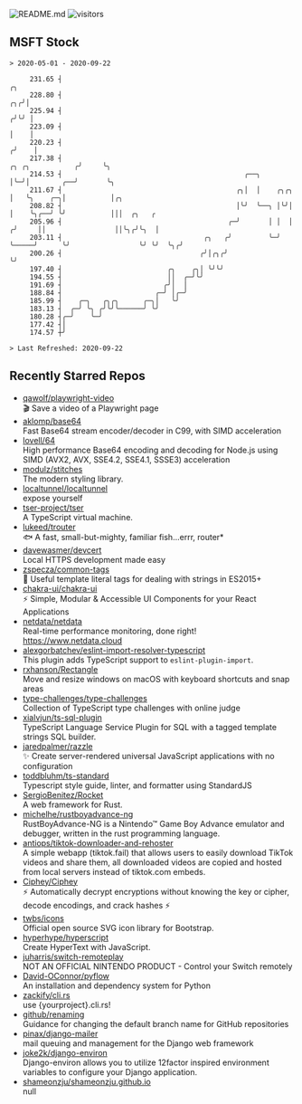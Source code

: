 ![README.md](https://github.com/Gerhut/Gerhut/workflows/README.md/badge.svg)
![visitors](https://visitors.vercel.app/Gerhut/Gerhut?token=8cf69d1f6813d272ef062726b6070c9be4ff72038cfe5a7ded7384a8da65d866)

## MSFT Stock

```
> 2020-05-01 - 2020-09-22

     231.65 ┤                                                                                     ╭╮             
     228.80 ┤                                                                                  ╭╮╭╯│             
     225.94 ┤                                                                                 ╭╯╰╯ │             
     223.09 ┤                                                                                 │    │             
     220.23 ┤                                                                                ╭╯    │             
     217.38 ┤                                                               ╭╮ ╭╮           ╭╯     ╰╮            
     214.53 ┤                                             ╭──╮              │╰─╯│        ╭──╯       ╰╮           
     211.67 ┤                                           ╭╮│  │    ╭╮╭╮      │   ╰╮    ╭─╮│           │╭╮         
     208.82 ┤                                           │╰╯  ╰──╮ │╰╯│      │    ╰╮╭──╯ ╰╯           │││  ╭╮   ╭ 
     205.96 ┤                                         ╭─╯       │ │  │     ╭╯     ││                 ││╰╮╭╯╰╮  │ 
     203.11 ┤                                   ╭╮   ╭╯         ╰─╯  ╰─────╯      ╰╯                 ╰╯ ╰╯  ╰╮╭╯ 
     200.26 ┤                                  ╭╯│╭╮╭╯                                                       ╰╯  
     197.40 ┤                          ╭╮    ╭╮│ ╰╯╰╯                                                            
     194.55 ┤                          ││  ╭─╯╰╯                                                                 
     191.69 ┤                         ╭╯│  │                                                                     
     188.84 ┤                       ╭─╯ │╭─╯                                                                     
     185.99 ┤    ╭─╮   ╭╮╭╮      ╭─╮│   ╰╯                                                                       
     183.13 ┤  ╭─╯ ╰╮ ╭╯╰╯╰──────╯ ╰╯                                                                            
     180.28 ┤╭─╯    ╰─╯                                                                                          
     177.42 ┤│                                                                                                   
     174.57 ┼╯                                                                                                   

> Last Refreshed: 2020-09-22
```

## Recently Starred Repos

- [qawolf/playwright-video](https://github.com/qawolf/playwright-video)  
  🎬 Save a video of a Playwright page
- [aklomp/base64](https://github.com/aklomp/base64)  
  Fast Base64 stream encoder/decoder in C99, with SIMD acceleration
- [lovell/64](https://github.com/lovell/64)  
  High performance Base64 encoding and decoding for Node.js using SIMD (AVX2, AVX, SSE4.2, SSE4.1, SSSE3) acceleration
- [modulz/stitches](https://github.com/modulz/stitches)  
  The modern styling library.
- [localtunnel/localtunnel](https://github.com/localtunnel/localtunnel)  
  expose yourself
- [tser-project/tser](https://github.com/tser-project/tser)  
  A TypeScript virtual machine.
- [lukeed/trouter](https://github.com/lukeed/trouter)  
  :fish: A fast, small-but-mighty, familiar fish...errr, router*
- [davewasmer/devcert](https://github.com/davewasmer/devcert)  
  Local HTTPS development made easy
- [zspecza/common-tags](https://github.com/zspecza/common-tags)  
  🔖 Useful template literal tags for dealing with strings in ES2015+
- [chakra-ui/chakra-ui](https://github.com/chakra-ui/chakra-ui)  
  ⚡️ Simple, Modular & Accessible UI Components for your React Applications
- [netdata/netdata](https://github.com/netdata/netdata)  
  Real-time performance monitoring, done right! https://www.netdata.cloud
- [alexgorbatchev/eslint-import-resolver-typescript](https://github.com/alexgorbatchev/eslint-import-resolver-typescript)  
  This plugin adds TypeScript support to `eslint-plugin-import`.
- [rxhanson/Rectangle](https://github.com/rxhanson/Rectangle)  
  Move and resize windows on macOS with keyboard shortcuts and snap areas
- [type-challenges/type-challenges](https://github.com/type-challenges/type-challenges)  
  Collection of TypeScript type challenges with online judge
- [xialvjun/ts-sql-plugin](https://github.com/xialvjun/ts-sql-plugin)  
  TypeScript Language Service Plugin for SQL with a tagged template strings SQL builder.
- [jaredpalmer/razzle](https://github.com/jaredpalmer/razzle)  
  ✨ Create server-rendered universal JavaScript applications with no configuration
- [toddbluhm/ts-standard](https://github.com/toddbluhm/ts-standard)  
  Typescript style guide, linter, and formatter using StandardJS
- [SergioBenitez/Rocket](https://github.com/SergioBenitez/Rocket)  
  A web framework for Rust.
- [michelhe/rustboyadvance-ng](https://github.com/michelhe/rustboyadvance-ng)  
  RustBoyAdvance-NG is a Nintendo™ Game Boy Advance emulator and debugger, written in the rust programming language.
- [antiops/tiktok-downloader-and-rehoster](https://github.com/antiops/tiktok-downloader-and-rehoster)  
  A simple webapp (tiktok.fail) that allows users to easily download TikTok videos and share them, all downloaded videos are copied and hosted from local servers instead of tiktok.com embeds.
- [Ciphey/Ciphey](https://github.com/Ciphey/Ciphey)  
  ⚡ Automatically decrypt encryptions without knowing the key or cipher, decode encodings, and crack hashes ⚡
- [twbs/icons](https://github.com/twbs/icons)  
  Official open source SVG icon library for Bootstrap.
- [hyperhype/hyperscript](https://github.com/hyperhype/hyperscript)  
  Create HyperText with JavaScript.
- [juharris/switch-remoteplay](https://github.com/juharris/switch-remoteplay)  
  NOT AN OFFICIAL NINTENDO PRODUCT - Control your Switch remotely
- [David-OConnor/pyflow](https://github.com/David-OConnor/pyflow)  
  An installation and dependency system for Python
- [zackify/cli.rs](https://github.com/zackify/cli.rs)  
  use {yourproject}.cli.rs!
- [github/renaming](https://github.com/github/renaming)  
  Guidance for changing the default branch name for GitHub repositories
- [pinax/django-mailer](https://github.com/pinax/django-mailer)  
  mail queuing and management for the Django web framework
- [joke2k/django-environ](https://github.com/joke2k/django-environ)  
  Django-environ allows you to utilize 12factor inspired environment variables to configure your Django application.
- [shameonzju/shameonzju.github.io](https://github.com/shameonzju/shameonzju.github.io)  
  null
